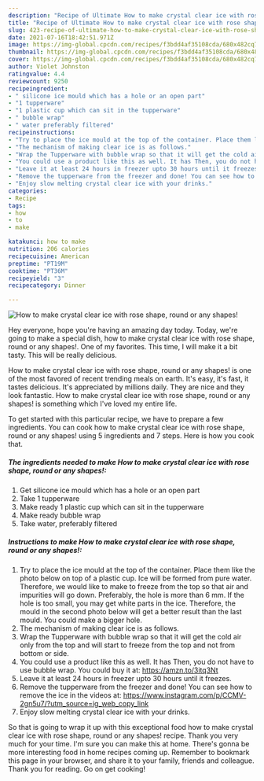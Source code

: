 ```yaml
---
description: "Recipe of Ultimate How to make crystal clear ice with rose shape, round or any shapes!"
title: "Recipe of Ultimate How to make crystal clear ice with rose shape, round or any shapes!"
slug: 423-recipe-of-ultimate-how-to-make-crystal-clear-ice-with-rose-shape-round-or-any-shapes
date: 2021-07-16T18:42:51.971Z
image: https://img-global.cpcdn.com/recipes/f3bdd4af35108cda/680x482cq70/how-to-make-crystal-clear-ice-with-rose-shape-round-or-any-shapes-recipe-main-photo.jpg
thumbnail: https://img-global.cpcdn.com/recipes/f3bdd4af35108cda/680x482cq70/how-to-make-crystal-clear-ice-with-rose-shape-round-or-any-shapes-recipe-main-photo.jpg
cover: https://img-global.cpcdn.com/recipes/f3bdd4af35108cda/680x482cq70/how-to-make-crystal-clear-ice-with-rose-shape-round-or-any-shapes-recipe-main-photo.jpg
author: Violet Johnston
ratingvalue: 4.4
reviewcount: 9250
recipeingredient:
- " silicone ice mould which has a hole or an open part"
- "1 tupperware"
- "1 plastic cup which can sit in the tupperware"
- " bubble wrap"
- " water preferably filtered"
recipeinstructions:
- "Try to place the ice mould at the top of the container. Place them like the photo below on top of a plastic cup. Ice will be formed from pure water. Therefore, we would like to make to freeze from the top so that air and impurities will go down. Preferably, the hole is more than 6 mm. If the hole is too small, you may get white parts in the ice. Therefore, the mould in the second photo below will get a better result than the last mould. You could make a bigger hole."
- "The mechanism of making clear ice is as follows."
- "Wrap the Tupperware with bubble wrap so that it will get the cold air only from the top and will start to freeze from the top and not from bottom or side."
- "You could use a product like this as well. It has Then, you do not have to use bubble wrap. You could buy it at: https://amzn.to/3itq3Nt"
- "Leave it at least 24 hours in freezer upto 30 hours until it freezes."
- "Remove the tupperware from the freezer and done! You can see how to remove the ice in the videos at: https://www.instagram.com/p/CCMV-2gn5u7/?utm_source=ig_web_copy_link"
- "Enjoy slow melting crystal clear ice with your drinks."
categories:
- Recipe
tags:
- how
- to
- make

katakunci: how to make 
nutrition: 206 calories
recipecuisine: American
preptime: "PT19M"
cooktime: "PT36M"
recipeyield: "3"
recipecategory: Dinner

---
```



![How to make crystal clear ice with rose shape, round or any shapes!](https://img-global.cpcdn.com/recipes/f3bdd4af35108cda/680x482cq70/how-to-make-crystal-clear-ice-with-rose-shape-round-or-any-shapes-recipe-main-photo.jpg)

Hey everyone, hope you're having an amazing day today. Today, we're going to make a special dish, how to make crystal clear ice with rose shape, round or any shapes!. One of my favorites. This time, I will make it a bit tasty. This will be really delicious.

How to make crystal clear ice with rose shape, round or any shapes! is one of the most favored of recent trending meals on earth. It's easy, it's fast, it tastes delicious. It's appreciated by millions daily. They are nice and they look fantastic. How to make crystal clear ice with rose shape, round or any shapes! is something which I've loved my entire life.




To get started with this particular recipe, we have to prepare a few ingredients. You can cook how to make crystal clear ice with rose shape, round or any shapes! using 5 ingredients and 7 steps. Here is how you cook that.

<!--inarticleads1-->

##### The ingredients needed to make How to make crystal clear ice with rose shape, round or any shapes!:

1. Get  silicone ice mould which has a hole or an open part
1. Take 1 tupperware
1. Make ready 1 plastic cup which can sit in the tupperware
1. Make ready  bubble wrap
1. Take  water, preferably filtered




<!--inarticleads2-->

##### Instructions to make How to make crystal clear ice with rose shape, round or any shapes!:

1. Try to place the ice mould at the top of the container. Place them like the photo below on top of a plastic cup. Ice will be formed from pure water. Therefore, we would like to make to freeze from the top so that air and impurities will go down. Preferably, the hole is more than 6 mm. If the hole is too small, you may get white parts in the ice. Therefore, the mould in the second photo below will get a better result than the last mould. You could make a bigger hole.
1. The mechanism of making clear ice is as follows.
1. Wrap the Tupperware with bubble wrap so that it will get the cold air only from the top and will start to freeze from the top and not from bottom or side.
1. You could use a product like this as well. It has Then, you do not have to use bubble wrap. You could buy it at: https://amzn.to/3itq3Nt
1. Leave it at least 24 hours in freezer upto 30 hours until it freezes.
1. Remove the tupperware from the freezer and done! You can see how to remove the ice in the videos at: https://www.instagram.com/p/CCMV-2gn5u7/?utm_source=ig_web_copy_link
1. Enjoy slow melting crystal clear ice with your drinks.




So that is going to wrap it up with this exceptional food how to make crystal clear ice with rose shape, round or any shapes! recipe. Thank you very much for your time. I'm sure you can make this at home. There's gonna be more interesting food in home recipes coming up. Remember to bookmark this page in your browser, and share it to your family, friends and colleague. Thank you for reading. Go on get cooking!
